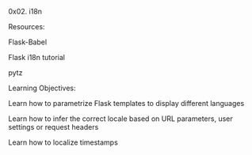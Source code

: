 0x02. i18n

Resources:


Flask-Babel

Flask i18n tutorial

pytz


Learning Objectives:

Learn how to parametrize Flask templates to display different languages

Learn how to infer the correct locale based on URL parameters, user settings or request headers

Learn how to localize timestamps
